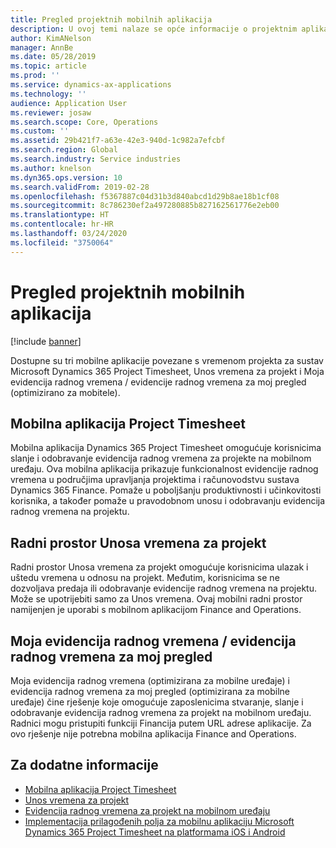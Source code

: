 ```yaml
---
title: Pregled projektnih mobilnih aplikacija
description: U ovoj temi nalaze se opće informacije o projektnim aplikacijama vezanim za vrijeme za sustav Microsoft Dynamics 365 Project Timesheet, Unos vremena za projekt i Moja evidencija radnog vremena / evidencije radnog vremena koji su dostupni na mobilnom uređaju.
author: KimANelson
manager: AnnBe
ms.date: 05/28/2019
ms.topic: article
ms.prod: ''
ms.service: dynamics-ax-applications
ms.technology: ''
audience: Application User
ms.reviewer: josaw
ms.search.scope: Core, Operations
ms.custom: ''
ms.assetid: 29b421f7-a63e-42e3-940d-1c982a7efcbf
ms.search.region: Global
ms.search.industry: Service industries
ms.author: knelson
ms.dyn365.ops.version: 10
ms.search.validFrom: 2019-02-28
ms.openlocfilehash: f5367887c04d31b3d840abcd1d29b8ae18b1cf08
ms.sourcegitcommit: 8c786230ef2a497280885b827162561776e2eb00
ms.translationtype: HT
ms.contentlocale: hr-HR
ms.lasthandoff: 03/24/2020
ms.locfileid: "3750064"
---
```

# <a name="project-mobile-applications-overview"></a>Pregled projektnih mobilnih aplikacija

[!include [banner](../includes/banner.md)]

Dostupne su tri mobilne aplikacije povezane s vremenom projekta za sustav Microsoft Dynamics 365 Project Timesheet, Unos vremena za projekt i Moja evidencija radnog vremena / evidencije radnog vremena za moj pregled (optimizirano za mobitele).

## <a name="project-timesheet-mobile-app"></a>Mobilna aplikacija Project Timesheet

Mobilna aplikacija Dynamics 365 Project Timesheet omogućuje korisnicima slanje i odobravanje evidencija radnog vremena za projekte na mobilnom uređaju. Ova mobilna aplikacija prikazuje funkcionalnost evidencije radnog vremena u područjima upravljanja projektima i računovodstvu sustava Dynamics 365 Finance. Pomaže u poboljšanju produktivnosti i učinkovitosti korisnika, a također pomaže u pravodobnom unosu i odobravanju evidencija radnog vremena na projektu.

## <a name="project-time-entry-workspace"></a>Radni prostor Unosa vremena za projekt

Radni prostor Unosa vremena za projekt omogućuje korisnicima ulazak i uštedu vremena u odnosu na projekt. Međutim, korisnicima se ne dozvoljava predaja ili odobravanje evidencije radnog vremena na projektu. Može se upotrijebiti samo za Unos vremena. Ovaj mobilni radni prostor namijenjen je uporabi s mobilnom aplikacijom Finance and Operations.

## <a name="my-timesheetstimesheets-for-my-review"></a>Moja evidencija radnog vremena / evidencija radnog vremena za moj pregled

Moja evidencija radnog vremena (optimizirana za mobilne uređaje) i evidencija radnog vremena za moj pregled (optimizirana za mobilne uređaje) čine rješenje koje omogućuje zaposlenicima stvaranje, slanje i odobravanje evidencija radnog vremena za projekt na mobilnom uređaju. Radnici mogu pristupiti funkciji Financija putem URL adrese aplikacije. Za ovo rješenje nije potrebna mobilna aplikacija Finance and Operations.

## <a name="for-more-information"></a>Za dodatne informacije

- [Mobilna aplikacija Project Timesheet](project-timesheet.md)
- [Unos vremena za projekt]( project-time-entry-mobile-workspace.md)
- [Evidencija radnog vremena za projekt na mobilnom uređaju](Mobile-timesheets.md)
- [Implementacija prilagođenih polja za mobilnu aplikaciju Microsoft Dynamics 365 Project Timesheet na platformama iOS i Android](custom-fields-mobile.md)
